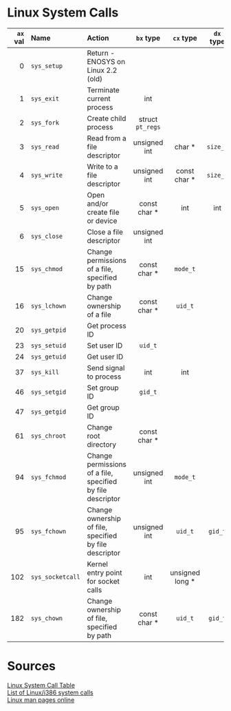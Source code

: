 # Linux System Calls

| `ax` val | Name | Action | `bx` type | `cx` type | `dx` type | `sx` type |  `di` type |
| -----------:|:-----------|:----------|:----------:|:----------:|:----------:|:----------:|:----------:|
| 0 | `sys_setup` | Return -ENOSYS on Linux 2.2 (old) ||||||
| 1 | `sys_exit` | Terminate current process | int |||||
| 2 | `sys_fork` | Create child process | struct `pt_regs` |||||
| 3 | `sys_read` | Read from a file descriptor | unsigned int | char * | `size_t` |||
| 4 | `sys_write` | Write to a file descriptor | unsigned int | const char * | `size_t` |||
| 5 | `sys_open` | Open and/or create file or device | const char * | int | int |||
| 6 | `sys_close` | Close a file descriptor | unsigned int |||||
| 15 | `sys_chmod` | Change permissions of a file, specified by path | const char * | `mode_t` ||||
| 16 | `sys_lchown` | Change ownership of a file | const char * | `uid_t` ||||
| 20 | `sys_getpid` | Get process ID ||||||
| 23 | `sys_setuid` | Set user ID | `uid_t` |||||
| 24 | `sys_getuid` | Get user ID ||||||
| 37 | `sys_kill` | Send signal to process | int | int ||||
| 46 | `sys_setgid` | Set group ID | `gid_t` |||||
| 47 | `sys_getgid` | Get group ID ||||||
| 61 | `sys_chroot` | Change root directory | const char * |||||
| 94 | `sys_fchmod` | Change permissions of a file, specified by file descriptor | unsigned int | `mode_t`||||
| 95 | `sys_fchown` | Change ownership of file, specified by file descriptor | unsigned int | `uid_t` | `gid_t` |||
| 102 | `sys_socketcall` | Kernel entry point for socket calls | int | unsigned long * ||||
| 182 | `sys_chown` | Change ownership of file, specified by path | const char * | `uid_t` | `gid_t` |||


# Sources
[Linux System Call Table](https://faculty.nps.edu/cseagle/assembly/sys_call.html) \
[List of Linux/i386 system calls](http://asm.sourceforge.net/syscall.html) \
[Linux man pages online](https://man7.org/linux/man-pages/index.html)
